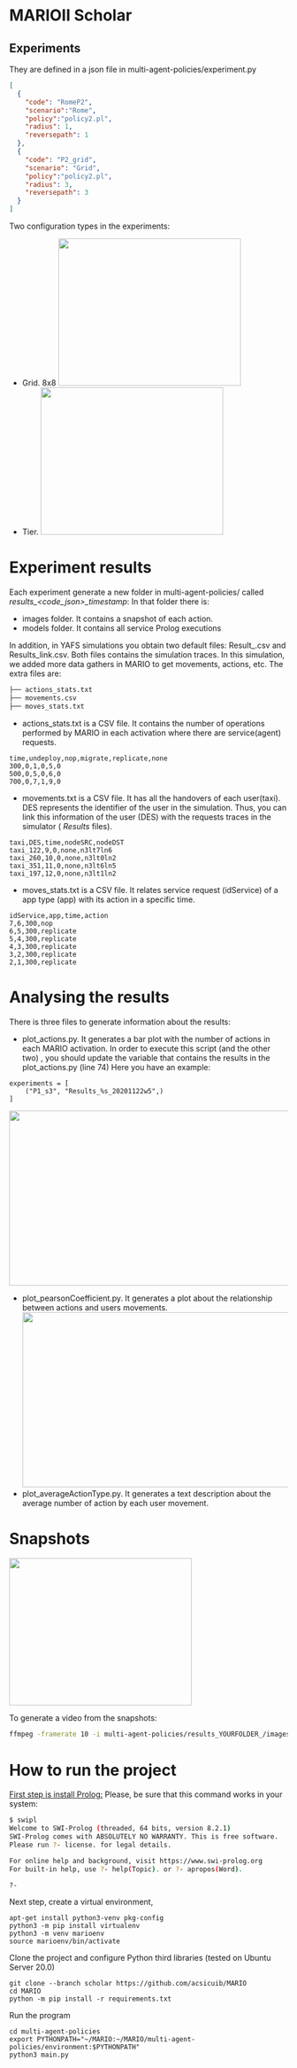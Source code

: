# MARIOII Scholar



## Experiments 
They are defined in a json file in multi-agent-policies/experiment.py
```json
[
  {
    "code": "RomeP2",
    "scenario":"Rome",
    "policy":"policy2.pl",
    "radius": 1,
    "reversepath": 1
  },
  {
    "code": "P2_grid",
    "scenario": "Grid",
    "policy":"policy2.pl",
    "radius": 3,
    "reversepath": 3
  }
]
```

Two configuration types in the experiments:
- Grid. 8x8 
<img src="https://github.com/acsicuib/MARIO/raw/scholar/media/grid.png" width="330" height="266"/></a>
- Tier. 
<img src="https://github.com/acsicuib/MARIO/raw/scholar/media/tier.png" width="330" height="266"/></a>


# Experiment results

Each experiment generate a new folder in multi-agent-policies/ called *results_<code_json>_timestamp*:
In that folder there is:
- images folder. It contains a snapshot of each action.
- models folder. It contains all service Prolog executions 

In addition, in YAFS simulations you obtain two default files: Result_.csv and Results_link.csv. Both files contains the simulation traces.
In this simulation, we added more data gathers in MARIO to get movements, actions, etc. The extra files are:
 
```bash
├── actions_stats.txt
├── movements.csv
├── moves_stats.txt
```

- actions_stats.txt is a CSV file. It contains the number of operations performed by MARIO in each activation where there are service(agent) requests.
```csv 
time,undeploy,nop,migrate,replicate,none
300,0,1,0,5,0
500,0,5,0,6,0
700,0,7,1,9,0
```

- movements.txt is a CSV file. It has all the handovers of each user(taxi). DES represents the identifier of the user in the simulation. Thus, you can link this information of the user (DES) with the requests traces in the simulator ( *Results* files). 
```csv 
taxi,DES,time,nodeSRC,nodeDST
taxi_122,9,0,none,n3lt7ln6
taxi_260,10,0,none,n3lt0ln2
taxi_351,11,0,none,n3lt6ln5
taxi_197,12,0,none,n3lt1ln2
```
- moves_stats.txt is a CSV file.  It relates service request (idService) of a app type (app) with its action in a specific time.
```csv 
idService,app,time,action
7,6,300,nop
6,5,300,replicate
5,4,300,replicate
4,3,300,replicate
3,2,300,replicate
2,1,300,replicate
```

# Analysing the results

There is three files to generate information about the results:
- plot_actions.py. It generates a bar plot with the number of actions in each MARIO activation. In order to execute this script (and the other two) , you should update the variable that contains the results in the plot_actions.py (line 74) Here you have an example:
```
experiments = [
    ("P1_s3", "Results_%s_20201122w5",)
]
```
<img src="https://github.com/acsicuib/MARIO/raw/MarioII/media/plot_action.png" width="630" height="316"/></a>
- plot_pearsonCoefficient.py. It generates a plot about the relationship between actions and users movements.
<img src="https://github.com/acsicuib/MARIO/raw/MarioII/media/plot_pearson.png" width="630" height="316"/></a>
- plot_averageActionType.py. It generates a text description about the average number of action by each user movement.


# Snapshots
<img src="https://github.com/acsicuib/MARIO/raw/MarioII/media/snap_example.png" width="330" height="266"/></a>

To generate a video from the snapshots:

```bash
ffmpeg -framerate 10 -i multi-agent-policies/results_YOURFOLDER_/images/network_%05d.png -c:v libx264 -pix_fmt yuv420p -crf 23 video.mp4 
```



#  How to run the project

[First step is install Prolog:](https://www.swi-prolog.org/build/PPA.html)
Please, be sure that this command works in your system:
```bash
$ swipl 
Welcome to SWI-Prolog (threaded, 64 bits, version 8.2.1)
SWI-Prolog comes with ABSOLUTELY NO WARRANTY. This is free software.
Please run ?- license. for legal details.

For online help and background, visit https://www.swi-prolog.org
For built-in help, use ?- help(Topic). or ?- apropos(Word).

?- 
```

Next step, create a virtual environment, 
```
apt-get install python3-venv pkg-config 
python3 -m pip install virtualenv
python3 -m venv marioenv
source marioenv/bin/activate

```

Clone the project and configure Python third libraries (tested on Ubuntu Server 20.0)
```
git clone --branch scholar https://github.com/acsicuib/MARIO
cd MARIO
python -m pip install -r requirements.txt 
```

Run the program 
```
cd multi-agent-policies
export PYTHONPATH="~/MARIO:~/MARIO/multi-agent-policies/environment:$PYTHONPATH"
python3 main.py
```
